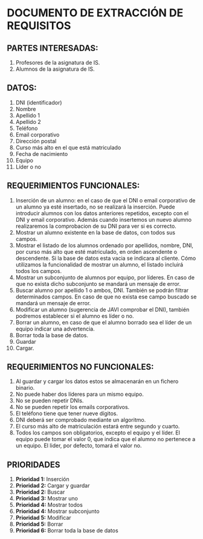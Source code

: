# DOCUMENTO DE EXTRACCIÓN DE REQUISITOS

## PARTES INTERESADAS:
1. Profesores de la asignatura de IS.
2. Alumnos de la asignatura de IS.


## DATOS:
1. DNI (identificador)
2. Nombre
3. Apellido 1
4. Apellido 2
5. Teléfono
6. Email corporativo
7. Dirección postal
8. Curso más alto en el que está matriculado
9. Fecha de nacimiento
10. Equipo
11. Líder o no

## REQUERIMIENTOS FUNCIONALES:

1. Inserción de un alumno: en el caso de que el DNI o email corporativo de un alumno ya esté insertado, no se realizará la inserción. Puede introducir alumnos con los datos anteriores repetidos, excepto con el DNI y email corporativo. Además cuando insertemos un nuevo alumno realizaremos la comprobacion de su DNI para ver si es correcto.
2. Mostrar un alumno existente en la base de datos, con todos sus campos.
3. Mostrar el listado de los alumnos ordenado por apellidos, nombre, DNI, por curso más alto que esté matriculado, en orden ascendente o descendente. Si la base de datos esta vacia se indicara al cliente. Cómo utilizamos la funcionalidad de mostrar un alumno, el listado incluirá todos los campos.
4. Mostrar un subconjunto de alumnos por equipo, por líderes. En caso de que no exista dicho subconjunto se mandará un mensaje de error.
5. Buscar alumno por apellido 1 o ambos, DNI. También se podrán filtrar determinados campos. En caso de que no exista ese campo buscado se mandará un mensaje de error.
6. Modificar un alumno (sugerencia de JAVI comprobar el DNI), también podremos establecer si el alumno es líder o no.
7. Borrar un alumno, en caso de que el alumno borrado sea el líder de un equipo indicar una advertencia.
8. Borrar toda la base de datos.
9. Guardar
10. Cargar.

## REQUERIMIENTOS NO FUNCIONALES:

1. Al guardar y cargar los datos estos se almacenarán en un fichero binario.
2. No puede haber dos líderes para un mismo equipo.
3. No se pueden repetir DNIs.
4. No se pueden repetir los emails corporativos.
5. El teléfono tiene que tener nueve dígitos.
6. DNI deberá ser comprobado mediante un algoritmo.
7. El curso más alto de matriculación estará entre segundo y cuarto.
8. Todos los campos son obligatorios, excepto el equipo y el líder. El equipo puede tomar el valor 0, que indica que el alumno no pertenece a un equipo. El lider, por defecto, tomará el valor no.

## PRIORIDADES

1. **Prioridad 1:** Inserción
2. **Prioridad 2:** Cargar y guardar
3. **Prioridad 2:** Buscar
4. **Prioridad 3:** Mostrar uno
5. **Prioridad 4:** Mostrar todos 
6. **Prioridad 4:** Mostrar subconjunto
7. **Prioridad 5:** Modificar
8. **Prioridad 5:** Borrar
9. **Prioridad 6:** Borrar toda la base de datos

